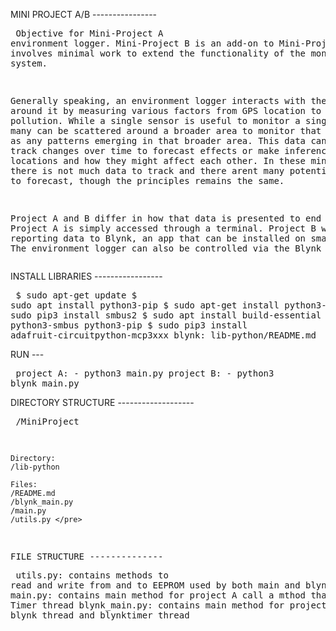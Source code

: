 MINI PROJECT A/B
---------------- <pre>
Objective for Mini-Project A environment logger. Mini-Project B is an add-on to
Mini-Project A which involves minimal work to extend the functionality of the monitoring
system. <br/>

Generally speaking, an environment logger interacts with the world around it by measuring
various factors from GPS location to air pollution. While a single sensor is useful to monitor
a single location, many can be scattered around a broader area to monitor that area as well
as any patterns emerging in that broader area. This data can be used to track changes over
time to forecast effects or make inferences between locations and how they might affect each
other. In these mini-projects there is not much data to track and there arent many potential
effects to forecast, though the principles remains the same. <br/>

Project A and B differ in how that data is presented to end users. Project A is simply accessed
through a terminal. Project B will add reporting data to Blynk, an app that can be installed
on smartphones. The environment logger can also be controlled via the Blynk app. </pre>


INSTALL LIBRARIES
----------------- <pre>
$ sudo apt-get update
$ sudo apt install python3-pip
$ sudo apt-get install python3-rpi.gpio
$ sudo pip3 install smbus2
$ sudo apt install build-essential python3-dev python3-smbus python3-pip
$ sudo pip3 install adafruit-circuitpython-mcp3xxx
blynk: lib-python/README.md </pre>


RUN
--- <pre>
project A:
	- python3 main.py
project B:
	- python3 blynk_main.py </pre>


DIRECTORY STRUCTURE
------------------- <pre>
/MiniProject

	Directory:
	/lib-python
	
	Files:
	/README.md
	/blynk_main.py
	/main.py
	/utils.py </pre>


FILE STRUCTURE
-------------- <pre>
utils.py: 
	contains methods to read and write from and to EEPROM
	used by both main and blynk_main
main.py:
	contains main method for project A
	call a mthod that starts a Timer thread
blynk_main.py:
	contains main method for project B
	starts blynk thread and
	blynktimer thread </pre>
